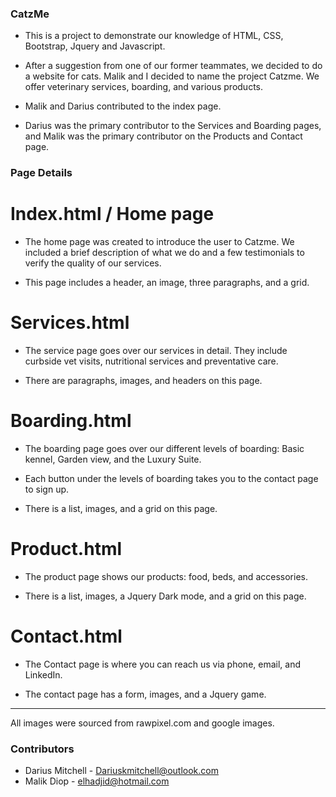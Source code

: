 ### CatzMe


* This is a project to demonstrate our knowledge of HTML, CSS, Bootstrap, Jquery and Javascript. 

*  After a suggestion from one of our former teammates, we decided to do a website for cats. Malik and I decided to name the project Catzme. We offer veterinary services, boarding, and various products. 

* Malik and Darius contributed to the index page.

* Darius was the primary contributor to the Services and Boarding pages, and Malik was the primary contributor on the Products and Contact page.


### Page Details

# Index.html / Home page

* The home page was created to introduce the user to Catzme. We included a brief description of what we do and a few testimonials to verify the quality of our services.

* This page includes a header, an image, three paragraphs, and a grid.


# Services.html

* The service page goes over our services in detail. They include curbside vet visits, nutritional services and preventative care.

* There are paragraphs, images, and headers on this page.


# Boarding.html

* The boarding page goes over our different levels of boarding: Basic kennel, Garden view, and the Luxury Suite.

* Each button under the levels of boarding takes you to the contact page to sign up.

* There is a list, images, and a grid on this page.


# Product.html

* The product page shows our products: food, beds, and accessories.

* There is a list, images, a Jquery Dark mode, and a grid on this page.




# Contact.html

* The Contact page is where you can reach us via phone, email, and LinkedIn. 

* The contact page has a form, images, and a Jquery game.


___________________________________________________________________________

All images were sourced from rawpixel.com and google images.



### Contributors

* Darius Mitchell - Dariuskmitchell@outlook.com
* Malik Diop - elhadjid@hotmail.com 
